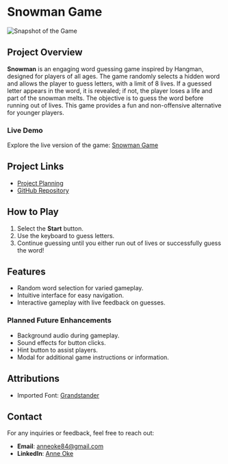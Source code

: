 # Snowman Game

![Snapshot of the Game](Snapshot_of_game.png)

## Project Overview

**Snowman** is an engaging word guessing game inspired by Hangman, designed for players of all ages. The game randomly selects a hidden word and allows the player to guess letters, with a limit of 8 lives. If a guessed letter appears in the word, it is revealed; if not, the player loses a life and part of the snowman melts. The objective is to guess the word before running out of lives. This game provides a fun and non-offensive alternative for younger players.

### Live Demo
Explore the live version of the game: [Snowman Game](https://anneac84.github.io/Snowman/)

## Project Links
- [Project Planning](https://excalidraw.com/#json=oT82CC_lLyt3okbiwLiQU,j_cOVShZJRLez47Y42HglQ)
- [GitHub Repository](https://github.com/anneAC84/Snowman.git)

## How to Play
1. Select the **Start** button.
2. Use the keyboard to guess letters.
3. Continue guessing until you either run out of lives or successfully guess the word!

## Features
- Random word selection for varied gameplay.
- Intuitive interface for easy navigation.
- Interactive gameplay with live feedback on guesses.

### Planned Future Enhancements
- Background audio during gameplay.
- Sound effects for button clicks.
- Hint button to assist players.
- Modal for additional game instructions or information.

## Attributions
- Imported Font: [Grandstander](https://fonts.googleapis.com/css2?family=Grandstander:ital,wght@0,100..900;1,100..900&display=swap)

## Contact
For any inquiries or feedback, feel free to reach out:
- **Email**: [anneoke84@gmail.com](mailto:anneoke84@gmail.com)
- **LinkedIn**: [Anne Oke](https://www.linkedin.com/in/anne-oke/)


